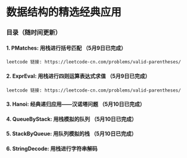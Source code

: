 # 数据结构的精选经典应用

### 目录（随时间更新）
#### 1. PMatches: 用栈进行括号匹配 （5月9日已完成） 
```
leetcode 链接: https://leetcode-cn.com/problems/valid-parentheses/
```

#### 2. ExprEval: 用栈进行四则运算表达式求值 （5月9日已完成）
```
leetcode 链接: https://leetcode-cn.com/problems/valid-parentheses/
```


#### 3. Hanoi: 经典递归应用——汉诺塔问题 （5月10日已完成）
#### 4. QueueByStack: 用栈模拟的队列 （5月10日已完成）
#### 5. StackByQueue: 用队列模拟的栈 （5月10日已完成）
#### 6. StringDecode: 用栈进行字符串解码
